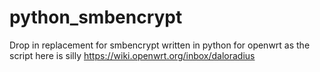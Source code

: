 # python_smbencrypt
Drop in replacement for smbencrypt written in python for openwrt as the script here is silly https://wiki.openwrt.org/inbox/daloradius
